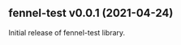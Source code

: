 ## fennel-test v0.0.1 (2021-04-24)

Initial release of fennel-test library.

<!-- LocalWords: Cljlib namespace Memoization metatable metamethods
 -->

